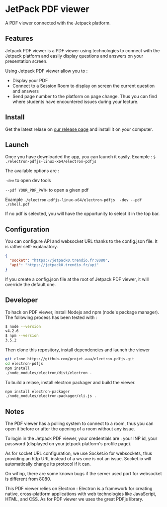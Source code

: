 # JetPack PDF viewer 

A PDF viewer connected with the Jetpack platform.

## Features

Jetpack PDF viewer is a PDF viewer using technologies to connect with the Jetpack platform and easily display questions and answers on your presentation screen.

Using Jetpack PDF viewer allow you to : 

 - Display your PDF
 - Connect to a Session Room to display on screen the current question and answers 
 - Send page number to the platform on page change. Thus you can find where students have encountered issues during your lecture.

## Install

Get the latest relase on [our release page](https://github.com/projet-aaa/electron-pdfjs/releases) and install it on your computer.

## Launch

Once you have downloaded the app, you can launch it easily. Example : `$ ./electron-pdfjs-linux-x64/electron-pdfjs `

The available options are : 

`-dev` to open dev tools

`--pdf YOUR_PDF_PATH` to open a given pdf

Example `./electron-pdfjs-linux-x64/electron-pdfjs  -dev --pdf ./shell.pdf`

If no pdf is selected, you will have the opportunity to select it in the top bar.

## Configuration

You can configure API and websocket URL thanks to the config.json file.
It is rather self-explanatory.

```json
{
  "socket": "https://jetpack0.trendio.fr:8080",
  "api": "https://jetpack0.trendio.fr/api"
}
```
If you create a config.json file at the root of Jetpack PDF viewer, it will override the default one.

## Developer

To hack on PDF viewer, install Nodejs and npm (node's package manager). 
The following process has been tested with :

```bash
$ node --version
v4.2.6
$ npm --version
3.5.2
```

Then clone this repository, install dependencies and launch the viewer

```bash
git clone https://github.com/projet-aaa/electron-pdfjs.git
cd electron-pdfjs
npm install
./node_modules/electron/dist/electron . 
```

To build a relase, install electron packager and build the viewer.

```bash
npm install electron-packager
./node_modules/electron-packager/cli.js .
```

## Notes

The PDF viewer has a polling system to connect to a room, thus you can open it before or after the opening of a room without any issue.

To login in the Jetpack PDF viewer, your credentials are : your INP id, your password (displayed on your jetpack platform's profile page).

As for socket URL configuration, we use Socket.io for websockets, thus providing an http URL instead of a ws one is not an issue. Socket.io will automatically change its protocol if it can.

On wifinp, there are some known bugs if the server used port for websocket is different from 8080.

This PDF viewer relies on Electron : Electron is a framework for creating native, cross-platform applications with web technologies like
 JavaScript, HTML, and CSS. As for PDF viewer we uses the great PDFjs library.